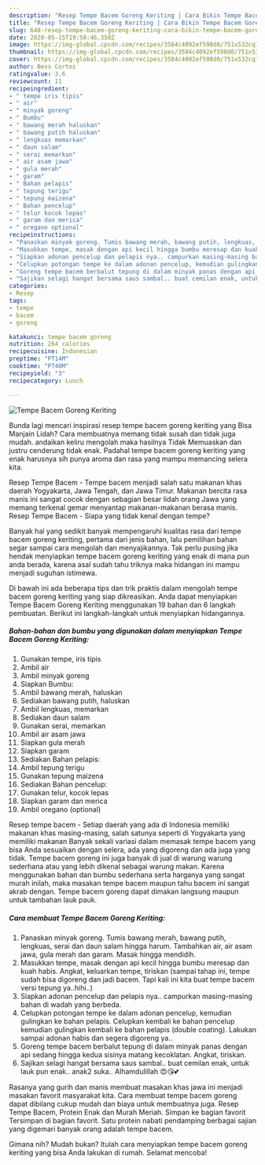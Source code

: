 ```yaml
---
description: "Resep Tempe Bacem Goreng Keriting | Cara Bikin Tempe Bacem Goreng Keriting Yang Menggugah Selera"
title: "Resep Tempe Bacem Goreng Keriting | Cara Bikin Tempe Bacem Goreng Keriting Yang Menggugah Selera"
slug: 648-resep-tempe-bacem-goreng-keriting-cara-bikin-tempe-bacem-goreng-keriting-yang-menggugah-selera
date: 2020-05-15T19:50:46.350Z
image: https://img-global.cpcdn.com/recipes/3584c4092ef598d0/751x532cq70/tempe-bacem-goreng-keriting-foto-resep-utama.jpg
thumbnail: https://img-global.cpcdn.com/recipes/3584c4092ef598d0/751x532cq70/tempe-bacem-goreng-keriting-foto-resep-utama.jpg
cover: https://img-global.cpcdn.com/recipes/3584c4092ef598d0/751x532cq70/tempe-bacem-goreng-keriting-foto-resep-utama.jpg
author: Bess Cortez
ratingvalue: 3.6
reviewcount: 11
recipeingredient:
- " tempe iris tipis"
- " air"
- " minyak goreng"
- " Bumbu"
- " bawang merah haluskan"
- " bawang putih haluskan"
- " lengkuas memarkan"
- " daun salam"
- " serai memarkan"
- " air asam jawa"
- " gula merah"
- " garam"
- " Bahan pelapis"
- " tepung terigu"
- " tepung maizena"
- " Bahan pencelup"
- " telur kocok lepas"
- " garam dan merica"
- " oregano optional"
recipeinstructions:
- "Panaskan minyak goreng. Tumis bawang merah, bawang putih, lengkuas, serai dan daun salam hingga harum. Tambahkan air, air asam jawa, gula merah dan garam. Masak hingga mendidih."
- "Masukkan tempe, masak dengan api kecil hingga bumbu meresap dan kuah habis. Angkat, keluarkan tempe, tiriskan (sampai tahap ini, tempe sudah bisa digoreng dan jadi bacem. Tapi kali ini kita buat tempe bacem versi tepung ya..hihi..)"
- "Siapkan adonan pencelup dan pelapis nya.. campurkan masing-masing bahan di wadah yang berbeda."
- "Celupkan potongan tempe ke dalam adonan pencelup, kemudian gulingkan ke bahan pelapis. Celupkan kembali ke bahan pencelup kemudian gulingkan kembali ke bahan pelapis (double coating). Lakukan sampai adonan habis dan segera digoreng ya.."
- "Goreng tempe bacem berbalut tepung di dalam minyak panas dengan api sedang hingga kedua sisinya matang kecoklatan. Angkat, tiriskan."
- "Sajikan selagi hangat bersama saus sambal.. buat cemilan enak, untuk lauk pun enak.. anak2 suka.. Alhamdulillah 😍😘💕"
categories:
- Resep
tags:
- tempe
- bacem
- goreng

katakunci: tempe bacem goreng 
nutrition: 264 calories
recipecuisine: Indonesian
preptime: "PT14M"
cooktime: "PT40M"
recipeyield: "3"
recipecategory: Lunch

---
```



![Tempe Bacem Goreng Keriting](https://img-global.cpcdn.com/recipes/3584c4092ef598d0/751x532cq70/tempe-bacem-goreng-keriting-foto-resep-utama.jpg)

Bunda lagi mencari inspirasi resep tempe bacem goreng keriting yang Bisa Manjain Lidah? Cara membuatnya memang tidak susah dan tidak juga mudah. andaikan keliru mengolah maka hasilnya Tidak Memuaskan dan justru cenderung tidak enak. Padahal tempe bacem goreng keriting yang enak harusnya sih punya aroma dan rasa yang mampu memancing selera kita.

Resep Tempe Bacem - Tempe bacem menjadi salah satu makanan khas daerah Yogyakarta, Jawa Tengah, dan Jawa Timur. Makanan bercita rasa manis ini sangat cocok dengan sebagian besar lidah orang Jawa yang memang terkenal gemar menyantap makanan-makanan berasa manis. Resep Tempe Bacem - Siapa yang tidak kenal dengan tempe?

Banyak hal yang sedikit banyak mempengaruhi kualitas rasa dari tempe bacem goreng keriting, pertama dari jenis bahan, lalu pemilihan bahan segar sampai cara mengolah dan menyajikannya. Tak perlu pusing jika hendak menyiapkan tempe bacem goreng keriting yang enak di mana pun anda berada, karena asal sudah tahu triknya maka hidangan ini mampu menjadi suguhan istimewa.


Di bawah ini ada beberapa tips dan trik praktis dalam mengolah tempe bacem goreng keriting yang siap dikreasikan. Anda dapat menyiapkan Tempe Bacem Goreng Keriting menggunakan 19 bahan dan 6 langkah pembuatan. Berikut ini langkah-langkah untuk menyiapkan hidangannya.

<!--inarticleads1-->

##### Bahan-bahan dan bumbu yang digunakan dalam menyiapkan Tempe Bacem Goreng Keriting:

1. Gunakan  tempe, iris tipis
1. Ambil  air
1. Ambil  minyak goreng
1. Siapkan  Bumbu:
1. Ambil  bawang merah, haluskan
1. Sediakan  bawang putih, haluskan
1. Ambil  lengkuas, memarkan
1. Sediakan  daun salam
1. Gunakan  serai, memarkan
1. Ambil  air asam jawa
1. Siapkan  gula merah
1. Siapkan  garam
1. Sediakan  Bahan pelapis:
1. Ambil  tepung terigu
1. Gunakan  tepung maizena
1. Sediakan  Bahan pencelup:
1. Gunakan  telur, kocok lepas
1. Siapkan  garam dan merica
1. Ambil  oregano (optional)


Resep tempe bacem - Setiap daerah yang ada di Indonesia memiliki makanan khas masing-masing, salah satunya seperti di Yogyakarta yang memiliki makanan Banyak sekali variasi dalam memasak tempe bacem yang bisa Anda sesuaikan dengan selera, ada yang digoreng dan ada juga yang tidak. Tempe bacem goreng ini juga banyak di jual di warung warung sederhana atau yang lebih dikenal sebagai warung makan. Karena menggunakan bahan dan bumbu sederhana serta harganya yang sangat murah inilah, maka masakan tempe bacem maupun tahu bacem ini sangat akrab dengan. Tempe bacem goreng dapat dimakan langsung maupun untuk tambahan lauk pauk. 

<!--inarticleads2-->

##### Cara membuat Tempe Bacem Goreng Keriting:

1. Panaskan minyak goreng. Tumis bawang merah, bawang putih, lengkuas, serai dan daun salam hingga harum. Tambahkan air, air asam jawa, gula merah dan garam. Masak hingga mendidih.
1. Masukkan tempe, masak dengan api kecil hingga bumbu meresap dan kuah habis. Angkat, keluarkan tempe, tiriskan (sampai tahap ini, tempe sudah bisa digoreng dan jadi bacem. Tapi kali ini kita buat tempe bacem versi tepung ya..hihi..)
1. Siapkan adonan pencelup dan pelapis nya.. campurkan masing-masing bahan di wadah yang berbeda.
1. Celupkan potongan tempe ke dalam adonan pencelup, kemudian gulingkan ke bahan pelapis. Celupkan kembali ke bahan pencelup kemudian gulingkan kembali ke bahan pelapis (double coating). Lakukan sampai adonan habis dan segera digoreng ya..
1. Goreng tempe bacem berbalut tepung di dalam minyak panas dengan api sedang hingga kedua sisinya matang kecoklatan. Angkat, tiriskan.
1. Sajikan selagi hangat bersama saus sambal.. buat cemilan enak, untuk lauk pun enak.. anak2 suka.. Alhamdulillah 😍😘💕


Rasanya yang gurih dan manis membuat masakan khas jawa ini menjadi masakan favorit masyarakat kita. Cara membuat tempe bacem goreng dapat dibilang cukup mudah dan biaya untuk membuatnya juga. Resep Tempe Bacem, Protein Enak dan Murah Meriah. Simpan ke bagian favorit Tersimpan di bagian favorit. Satu protein nabati pendamping berbagai sajian yang digemari banyak orang adalah tempe bacem. 

Gimana nih? Mudah bukan? Itulah cara menyiapkan tempe bacem goreng keriting yang bisa Anda lakukan di rumah. Selamat mencoba!

